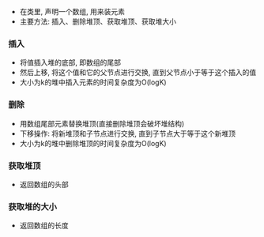 * 在类里, 声明一个数组, 用来装元素
* 主要方法: 插入、删除堆顶、获取堆顶、获取堆大小

### 插入
* 将值插入堆的底部, 即数组的尾部
* 然后上移, 将这个值和它的父节点进行交换, 直到父节点小于等于这个插入的值
* 大小为k的堆中插入元素的时间复杂度为O(logK)

### 删除
* 用数组尾部元素替换堆顶(直接删除堆顶会破坏堆结构)
* 下移操作: 将新堆顶和子节点进行交换, 直到子节点大于等于这个新堆顶
* 大小为k的堆中删除堆顶的时间复杂度为O(logK)

### 获取堆顶
* 返回数组的头部

### 获取堆的大小
* 返回数组的长度
